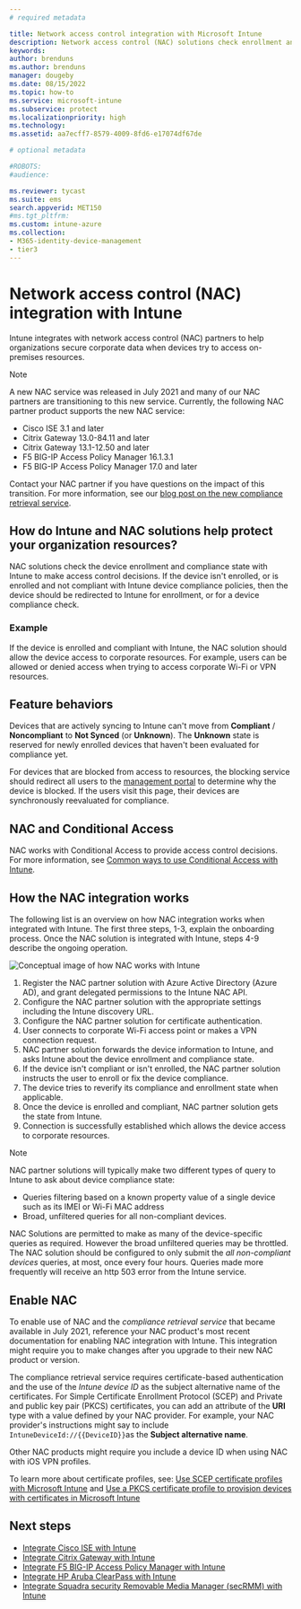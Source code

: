 ```yaml
---
# required metadata

title: Network access control integration with Microsoft Intune
description: Network access control (NAC) solutions check enrollment and compliance for devices with Intune. NAC includes certain behaviors and works with Conditional Access. See the steps to get onboarded, and get a list of partner solutions.
keywords:
author: brenduns
ms.author: brenduns
manager: dougeby
ms.date: 08/15/2022
ms.topic: how-to
ms.service: microsoft-intune
ms.subservice: protect
ms.localizationpriority: high
ms.technology:
ms.assetid: aa7ecff7-8579-4009-8fd6-e17074df67de

# optional metadata

#ROBOTS:
#audience:

ms.reviewer: tycast
ms.suite: ems
search.appverid: MET150
#ms.tgt_pltfrm:
ms.custom: intune-azure
ms.collection: 
- M365-identity-device-management
- tier3
---
```


# Network access control (NAC) integration with Intune

Intune integrates with network access control (NAC) partners to help organizations secure corporate data when devices try to access on-premises resources.

>[!NOTE]
> A new NAC service was released in July 2021 and many of our NAC partners are transitioning to this new service. Currently, the following NAC partner product supports the new NAC service:
>
> - Cisco ISE 3.1 and later
> - Citrix Gateway 13.0-84.11 and later
> - Citrix Gateway 13.1-12.50 and later
> - F5 BIG-IP Access Policy Manager 16.1.3.1
> - F5 BIG-IP Access Policy Manager 17.0 and later
>
> Contact your NAC partner if you have questions on the impact of this transition. For more information, see our [blog post on the new compliance retrieval service](https://aka.ms/new-compliance-retrieval-api/).

## How do Intune and NAC solutions help protect your organization resources?

NAC solutions check the device enrollment and compliance state with Intune to make access control decisions. If the device isn't enrolled, or is enrolled and not compliant with Intune device compliance policies, then the device should be redirected to Intune for enrollment, or for a device compliance check.

### Example

If the device is enrolled and compliant with Intune, the NAC solution should allow the device access to corporate resources. For example, users can be allowed or denied access when trying to access corporate Wi-Fi or VPN resources.

## Feature behaviors

Devices that are actively syncing to Intune can't move from **Compliant** / **Noncompliant** to **Not Synced** (or **Unknown**). The **Unknown** state is reserved for newly enrolled devices that haven't been evaluated for compliance yet.

For devices that are blocked from access to resources, the blocking service should redirect all users to the [management portal](https://portal.manage.microsoft.com) to determine why the device is blocked.  If the users visit this page, their devices are synchronously reevaluated for compliance.

## NAC and Conditional Access

NAC works with Conditional Access to provide access control decisions. For more information, see [Common ways to use Conditional Access with Intune](conditional-access-intune-common-ways-use.md).

## How the NAC integration works

The following list is an overview on how NAC integration works when integrated with Intune. The first three steps, 1-3, explain the onboarding process. Once the NAC solution is integrated with Intune, steps 4-9 describe the ongoing operation.

![Conceptual image of how NAC works with Intune](./media/network-access-control-integrate/ca-intune-common-ways-2.png)

1. Register the NAC partner solution with Azure Active Directory (Azure AD), and grant delegated permissions to the Intune NAC API.
2. Configure the NAC partner solution with the appropriate settings including the Intune discovery URL.
3. Configure the NAC partner solution for certificate authentication.
4. User connects to corporate Wi-Fi access point or makes a VPN connection request.
5. NAC partner solution forwards the device information to Intune, and asks Intune about the device enrollment and compliance state.
6. If the device isn't compliant or isn't enrolled, the NAC partner solution instructs the user to enroll or fix the device compliance.
7. The device tries to reverify its compliance and enrollment state when applicable.
8. Once the device is enrolled and compliant, NAC partner solution gets the state from Intune.
9. Connection is successfully established which allows the device access to corporate resources.

> [!NOTE] 
> NAC partner solutions will typically make two different types of query to Intune to ask about device compliance state:
> 
> - Queries filtering based on a known property value of a single device such as its IMEI or Wi-Fi MAC address
> - Broad, unfiltered queries for all non-compliant devices.
>
> NAC Solutions are permitted to make as many of the device-specific queries as required.  However the broad unfiltered queries may be throttled. The NAC solution should be configured to only submit the *all non-compliant devices* queries, at most, once every four hours. Queries made more frequently will receive an http 503 error from the Intune service.

## Enable NAC

To enable use of NAC and the *compliance retrieval service* that became available in July 2021, reference your NAC product's most recent documentation for enabling NAC integration with Intune. This integration might require you to make changes after you upgrade to their new NAC product or version.

The compliance retrieval service requires certificate-based authentication and the use of the *Intune device ID* as the subject alternative name of the certificates. For Simple Certificate Enrollment Protocol (SCEP) and Private and public key pair (PKCS) certificates, you can add an attribute of the **URI** type with a value defined by your NAC provider. For example, your NAC provider's instructions might say to include `IntuneDeviceId://{{DeviceID}}`as the **Subject alternative name**.

Other NAC products might require you include a device ID when using NAC with iOS VPN profiles.

To learn more about certificate profiles, see: [Use SCEP certificate profiles with Microsoft Intune](../protect/certificates-profile-scep.md) and [Use a PKCS certificate profile to provision devices with certificates in Microsoft Intune](../protect/certificates-pfx-configure.md)

## Next steps

- [Integrate Cisco ISE with Intune](https://www.cisco.com/c/en/us/td/docs/security/ise/UEM-MDM-Server-Integration/b_MDM_UEM_Servers_CiscoISE/chapter.html#task_og1_5zx_cqb)
- [Integrate Citrix Gateway with Intune](https://docs.citrix.com/en-us/citrix-gateway/current-release/microsoft-intune-integration/configuring-network-access-control-device-check-for-citrix-gateway-virtual-server-for-single-factor-authentication-deployment.html)
- [Integrate F5 BIG-IP Access Policy Manager with Intune](https://techdocs.f5.com/en-us/edge-client-7-1-8/big-ip-access-policy-manager-edge-client-and-application-configuration-7-1-8/configuring-access-policy-manager-for-mdm-applications.html)
- [Integrate HP Aruba ClearPass with Intune](https://support.arubanetworks.com/Documentation/tabid/77/DMXModule/512/Command/Core_Download/Default.aspx?EntryId=31271)
- [Integrate Squadra security Removable Media Manager (secRMM) with Intune](https://www.squadratechnologies.com/StaticContent/ProductDownload/secRMM/9.10.0.0/secRMMIntune.pdf)

